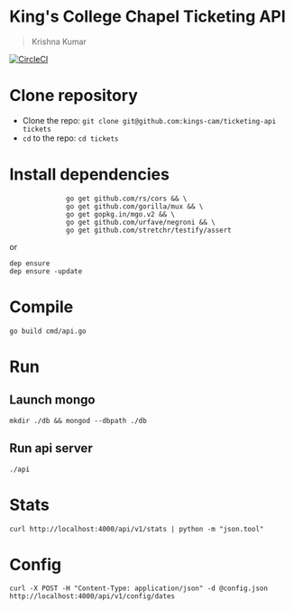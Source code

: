 # King's College Chapel Ticketing API
> Krishna Kumar

[![CircleCI](https://circleci.com/gh/kings-cam/ticketing-api.svg?style=svg)](https://circleci.com/gh/kings-cam/ticketing-api)

# Clone repository
* Clone the repo: `git clone git@github.com:kings-cam/ticketing-api tickets`
* `cd` to the repo: `cd tickets`

# Install dependencies

```
              go get github.com/rs/cors && \
              go get github.com/gorilla/mux && \
              go get gopkg.in/mgo.v2 && \
              go get github.com/urfave/negroni && \
              go get github.com/stretchr/testify/assert
```

or 

```
dep ensure
dep ensure -update
```

# Compile

`go build cmd/api.go`

# Run

## Launch mongo
`mkdir ./db && mongod --dbpath ./db`

## Run api server
`./api`

# Stats

```
curl http://localhost:4000/api/v1/stats | python -m "json.tool"
```


# Config
```
curl -X POST -H "Content-Type: application/json" -d @config.json http://localhost:4000/api/v1/config/dates
```
